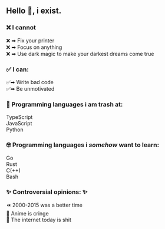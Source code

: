 ## Hello 👋, i exist.  
### ❌ I cannot   
❌ ➡ Fix your printer   
❌ ➡ Focus on anything   
❌ ➡ Use dark magic to make your darkest dreams come true   
   
### ✅ I can:   
✅➡ Write bad code   
✅➡ Be unmotivated   
   
### 🚮 Programming languages i am trash at:   
TypeScript   
JavaScript   
Python   
   
### 🤓 Programming languages i _somehow_ want to learn:   
Go    
Rust    
C(++)   
Bash   
   
### ✨ Controversial opinions: ✨   
⏪ 2000-2015 was a better time   
🧒 Anime is cringe   
💩 The internet today is shit   
<!--
**Shusz/Shusz** is a ✨ _special_ ✨ repository because its `README.md` (this file) appears on your GitHub profile.

Here are some ideas to get you started:

- 🔭 I’m currently working on ...
- 🌱 I’m currently learning ...
- 👯 I’m looking to collaborate on ...
- 🤔 I’m looking for help with ...
- 💬 Ask me about ...
- 📫 How to reach me: ...
- 😄 Pronouns: ...
- ⚡ Fun fact: ...
-->
